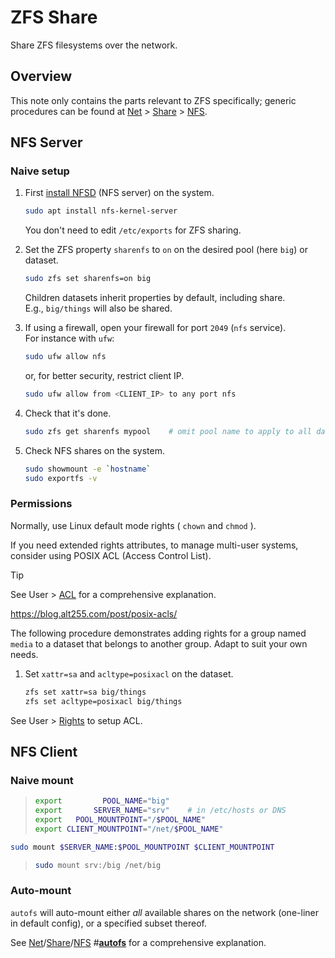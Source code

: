# ZFS Share

Share ZFS filesystems over the network.




## Overview

This note only contains the parts relevant to ZFS specifically; generic procedures can be found at [Net](../../../Net/) > [Share](../../../Net/Share/) > [NFS](../../../Net/Share/NFS.md).



## NFS Server

### Naive setup

1. First [install NFSD](../../../Net/Share/NFS.md#installation) (NFS server) on the system.  

    ```sh
    sudo apt install nfs-kernel-server         
    ```

    You don't need to edit `/etc/exports` for ZFS sharing.


1. Set the ZFS property `sharenfs` to `on` on the desired pool (here `big`) or dataset.

    ```sh
    sudo zfs set sharenfs=on big
    ```

    Children datasets inherit properties by default, including share.  
    E.g., `big/things` will also be shared.


1. If using a firewall, open your firewall for port `2049` (`nfs` service).  
For instance with `ufw`:

    ```sh
    sudo ufw allow nfs
    ```

    or, for better security, restrict client IP.

    ```sh
    sudo ufw allow from <CLIENT_IP> to any port nfs
    ```


1. Check that it's done.

    ```sh
    sudo zfs get sharenfs mypool    # omit pool name to apply to all datasets
    ```


1. Check NFS shares on the system.

    ```sh
    sudo showmount -e `hostname`
    sudo exportfs -v
    ```


### Permissions

Normally, use Linux default mode rights ( `chown` and `chmod` ).

If you need extended rights attributes, to manage multi-user systems, consider using POSIX ACL (Access Control List).

> [!Tip]
> See User > [ACL][acl] for a comprehensive explanation.

https://blog.alt255.com/post/posix-acls/

The following procedure demonstrates adding rights for a group named `media` to a dataset that belongs to another group. Adapt to suit your own needs.


1. Set `xattr=sa` and `acltype=posixacl` on the dataset.

    ```sh
    zfs set xattr=sa big/things
    zfs set acltype=posixacl big/things
    ```

See User > [Rights](../../../Users/Rights.md#example-give-access-to-a-second-group) to setup ACL.







## NFS Client

### Naive mount

> ```sh
> export         POOL_NAME="big"
> export       SERVER_NAME="srv"    # in /etc/hosts or DNS
> export   POOL_MOUNTPOINT="/$POOL_NAME"
> export CLIENT_MOUNTPOINT="/net/$POOL_NAME"
> ```

```sh
sudo mount $SERVER_NAME:$POOL_MOUNTPOINT $CLIENT_MOUNTPOINT
```

> ```sh
> sudo mount srv:/big /net/big
> ```

### Auto-mount

`autofs` will auto-mount either *all* available shares on the network (one-liner in default config), or a specified subset thereof.

See [Net](../../../Net/)/[Share](../../../Net/Share/)/[NFS](../../../Net/Share/NFS.md) #[**autofs**](../../../Net/Share/NFS.md#autofs) for a comprehensive explanation.

































[acl]: ../../../Users/Rights.md#acl